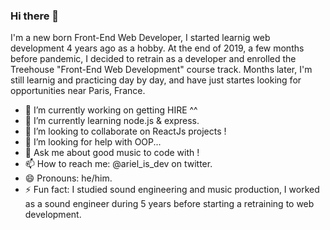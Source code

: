 ### Hi there 👋

<!--
**arieloO/arieloO** is a ✨ _special_ ✨ repository because its `README.md` (this file) appears on your GitHub profile.

- 🔭 I’m currently working on ...
- 🌱 I’m currently learning ...
- 👯 I’m looking to collaborate ...
- 🤔 I’m looking for help with ...
- 💬 Ask me about ...
- 📫 How to reach me: ...
- 😄 Pronouns: ...
- ⚡ Fun fact: ...
-->


I'm a new born Front-End Web Developer, I started learnig web development 4 years ago as a hobby.
At the end of 2019, a few months before pandemic, I decided to retrain as a developer and enrolled the Treehouse "Front-End Web Development" course track. Months later, I'm still learnig and practicing day by day, and have just startes looking for opportunities near Paris, France.

- 🔭 I’m currently working on getting HIRE ^^
- 🌱 I’m currently learning node.js & express.
- 👯 I’m looking to collaborate on ReactJs projects !
- 🤔 I’m looking for help with OOP...
- 💬 Ask me about good music to code with !
- 📫 How to reach me: @ariel_is_dev on twitter.
- 😄 Pronouns: he/him.
- ⚡ Fun fact: I studied sound engineering and music production, I worked as a sound engineer during 5 years before starting a retraining to web development.
